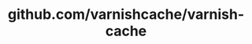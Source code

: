 ---
layout: post
title: github.com/varnishcache/varnish-cache
categories: link
tags: [انگلیسی, برنامه‌نویسی]
---